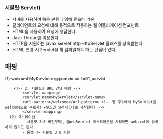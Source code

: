 ### 서블릿(Servlet)
- 자바를 사용하여 웹을 만들기 위해 필요한 기술
- 클라이언트의 요청에 대해 동적으로 작동하는 웹 어플리케이션 컴포넌트
- HTML을 사용하여 요청에 응답한다.
- Java Thread를 이용한다.
- HTTP을 지원하는 javax.servlet.http.HttpServlet 클래스를 상속받는다.
- HTML 변경 시 Servlet을 재 컴파일해야 하는 단점이 있다.

## 매핑
  (1) web.xml
    <!-- 1. 서블릿으로 사용할 클래스-->
			<servlet>
			<servlet-name>MyServlet</servlet-name> <!-- 대상으로 한 클래스 이름 -->
			<servlet-class>org.joonzis.ex.Ex01_servlet</servlet-class>	<!-- 대상으로 할 클래스 패스 -->
		  </servlet>
      
		<!-- 2. 서블릿과 URL 간의 매핑 -->
		 	<servlet-mapping>
		 	<servlet-name>MyServlet</servlet-name>
			<url-pattern>/welcome</url-pattern>	<!-- 웹 주소에서 MyServlet을 welcome으로 부르자! ★무조건 슬래시(/)로 시작한다! -->
		 	</servlet-mapping>
      (2) 어노테이션
			- 서블릿 3.0 버전부터는 @WebServlet 어노테이션을 사용하면 web.xml에 등록하지 않아도 된다.
			- 톰캣 7~ 서블릿 3.0 지원
